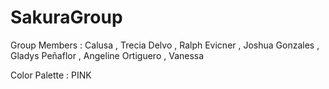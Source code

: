 # SakuraGroup

Group Members :
Calusa , Trecia
Delvo , Ralph 
Evicner , Joshua
Gonzales , Gladys
Peñaflor , Angeline
Ortiguero , Vanessa

Color Palette : PINK
